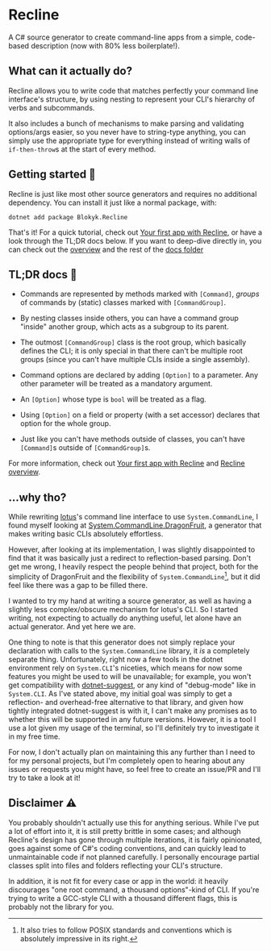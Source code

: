 # Recline

A C# source generator to create command-line apps from a simple, code-based description (now with 80% less boilerplate!).

## What can it actually do?

Recline allows you to write code that matches perfectly your command line interface's structure, by using nesting to represent your CLI's hierarchy of verbs and subcommands.

It also includes a bunch of mechanisms to make parsing and validating options/args easier, so you never have to string-type anything, you can simply use the appropriate type for everything instead of writing walls of `if-then-throw`s at the start of every method.

## Getting started 🚀

Recline is just like most other source generators and requires no additional dependency. You can install it just like a normal package, with:

```shell
dotnet add package Blokyk.Recline
```

That's it! For a quick tutorial, check out [Your first app with Recline](docs/Your-first-app-with-Recline.md), or have a look through the TL;DR docs below. If you want to deep-dive directly in, you can check out the [overview](docs/Recline-overview.md) and the rest of the [docs folder](docs/)

## TL;DR docs 📖

- Commands are represented by methods marked with `[Command]`, *groups* of commands by (static) classes marked with `[CommandGroup]`.

- By nesting classes inside others, you can have a command group "inside" another group, which acts as a subgroup to its parent.

- The outmost `[CommandGroup]` class is the root group, which basically defines the CLI; it is only special in that there can't be multiple root groups (since you can't have multiple CLIs inside a single assembly).

- Command options are declared by adding `[Option]` to a parameter. Any other parameter will be treated as a mandatory argument.

- An `[Option]` whose type is `bool` will be treated as a flag.

- Using `[Option]` on a field or property (with a set accessor) declares that option for the whole group.

- Just like you can't have methods outside of classes, you can't have `[Command]`s outside of `[CommandGroup]`s.

For more information, check out [Your first app with Recline](docs/Your-first-app-with-Recline.md) and [Recline overview](docs/Recline-overview.md).

## ...why tho?

While rewriting [lotus](https://github.com/lotuslang/lotus)'s command line interface to use `System.CommandLine`, I found myself looking at [System.CommandLine.DragonFruit](https://github.com/dotnet/command-line-api/blob/main/docs/DragonFruit-overview.md), a generator that makes writing basic CLIs absolutely effortless.

However, after looking at its implementation, I was slightly disappointed to find that it was basically just a redirect to reflection-based parsing. Don't get me wrong, I heavily respect the people behind that project, both for the simplicity of DragonFruit and the flexibility of `System.CommandLine`[^1], but it did feel like there was a gap to be filled there.

[^1]: It also tries to follow POSIX standards and conventions which is absolutely impressive in its right.

I wanted to try my hand at writing a source generator, as well as having a slightly less complex/obscure mechanism for lotus's CLI. So I started writing, not expecting to actually do anything useful, let alone have an actual generator. And yet here we are.

One thing to note is that this generator does not simply replace your declaration with calls to the `System.CommandLine` library, it *is* a completely separate thing. Unfortunately, right now a few tools in the dotnet environment rely on `System.CLI`'s niceties, which means for now some features you might be used to will be unavailable; for example, you won't get compatibility with [dotnet-suggest](https://github.com/dotnet/command-line-api/blob/main/docs/dotnet-suggest.md), or any kind of "debug-mode" like in `System.CLI`. As I've stated above, my initial goal was simply to get a reflection- and overhead-free alternative to that library, and given how tightly integrated dotnet-suggest is with it, I can't make any promises as to whether this will be supported in any future versions. However, it is a tool I use a lot given my usage of the terminal, so I'll definitely try to investigate it in my free time.

For now, I don't actually plan on maintaining this any further than I need to for my personal projects, but I'm completely open to hearing about any issues or requests you might have, so feel free to create an issue/PR and I'll try to take a look at it!

## Disclaimer ⚠️

You probably shouldn't actually use this for anything serious. While I've put a lot of effort into it, it is still pretty brittle in some cases; and although Recline's design has gone through multiple iterations, it is fairly opinionated, goes against some of C#'s coding conventions, and can quickly lead to unmaintainable code if not planned carefully. I personally encourage partial classes split into files and folders reflecting your CLI's structure.

In addition, it is not fit for every case or app in the world: it heavily discourages "one root command, a thousand options"-kind of CLI. If you're trying to write a GCC-style CLI with a thousand different flags, this is probably not the library for you.